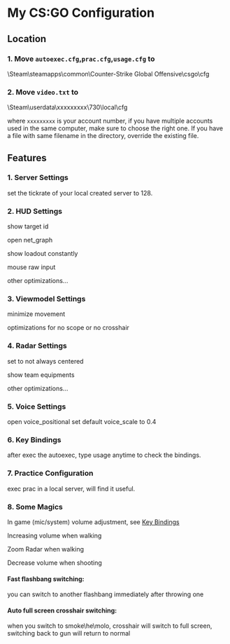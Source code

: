 My CS:GO Configuration
===
Location
---
### 1. Move ```autoexec.cfg```,```prac.cfg```,```usage.cfg``` to 
\Steam\steamapps\common\Counter-Strike Global Offensive\csgo\cfg
### 2. Move ```video.txt``` to
\Steam\userdata\xxxxxxxxx\730\local\cfg

where ```xxxxxxxxx``` is your account number, if you have multiple 
accounts used in the same computer, make sure to choose the right 
one. If you have a file with same filename in the directory, 
override the existing file.

Features
---
### 1. Server Settings
set the tickrate of your local created server to 128.

### 2. HUD Settings
show target id

open net_graph

show loadout constantly

mouse raw input

other optimizations...

### 3. Viewmodel Settings
minimize movement

optimizations for no scope or no crosshair

### 4. Radar Settings
set to not always centered

show team equipments

other optimizations...

### 5. Voice Settings
open voice_positional
set default voice_scale to 0.4

### 6. Key Bindings
after exec the autoexec, type usage anytime to check the bindings.

### 7. Practice Configuration
exec prac in a local server, will find it useful.

### 8. Some Magics
In game (mic/system) volume adjustment, see [Key Bindings](#6-key-bindings)

Increasing volume when walking

Zoom Radar when walking

Decrease volume when shooting

#### Fast flashbang switching:
you can switch to another flashbang immediately after throwing one

#### Auto full screen crosshair switching:
when you switch to smoke\he\molo, crosshair will switch to full 
screen, switching back to gun will return to normal